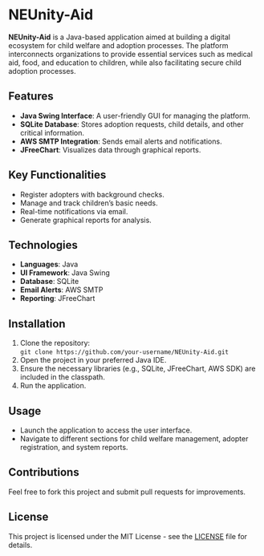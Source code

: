 # NEUnity-Aid

**NEUnity-Aid** is a Java-based application aimed at building a digital ecosystem for child welfare and adoption processes. The platform interconnects organizations to provide essential services such as medical aid, food, and education to children, while also facilitating secure child adoption processes.

## Features

- **Java Swing Interface**: A user-friendly GUI for managing the platform.
- **SQLite Database**: Stores adoption requests, child details, and other critical information.
- **AWS SMTP Integration**: Sends email alerts and notifications.
- **JFreeChart**: Visualizes data through graphical reports.

## Key Functionalities

- Register adopters with background checks.
- Manage and track children’s basic needs.
- Real-time notifications via email.
- Generate graphical reports for analysis.

## Technologies

- **Languages**: Java
- **UI Framework**: Java Swing
- **Database**: SQLite
- **Email Alerts**: AWS SMTP
- **Reporting**: JFreeChart

## Installation

1. Clone the repository:  
   `git clone https://github.com/your-username/NEUnity-Aid.git`
2. Open the project in your preferred Java IDE.
3. Ensure the necessary libraries (e.g., SQLite, JFreeChart, AWS SDK) are included in the classpath.
4. Run the application.

## Usage

- Launch the application to access the user interface.
- Navigate to different sections for child welfare management, adopter registration, and system reports.
  
## Contributions

Feel free to fork this project and submit pull requests for improvements.

## License

This project is licensed under the MIT License - see the [LICENSE](LICENSE) file for details.
